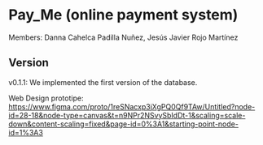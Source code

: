# Pay_Me (online payment system)
Members: Danna Cahelca Padilla Nuñez, Jesús Javier Rojo Martínez

## Version
v0.1.1: We implemented the first version of the database.

Web Design prototipe: https://www.figma.com/proto/1reSNacxp3jXgPQ0Qf9TAw/Untitled?node-id=28-18&node-type=canvas&t=n9NPr2NSvySbIdDt-1&scaling=scale-down&content-scaling=fixed&page-id=0%3A1&starting-point-node-id=1%3A3
